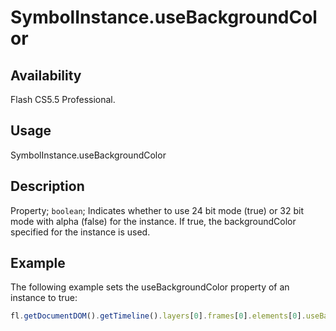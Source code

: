 # SymbolInstance.useBackgroundColor

## Availability

Flash CS5.5 Professional.

## Usage

SymbolInstance.useBackgroundColor

## Description

Property; `boolean`; Indicates whether to use 24 bit mode (true) or 32 bit mode with alpha (false) for the instance. If true, the backgroundColor specified for the instance is used.

## Example

The following example sets the useBackgroundColor property of an instance to true:

```javascript
fl.getDocumentDOM().getTimeline().layers[0].frames[0].elements[0].useBackgroundColor = true;
```
